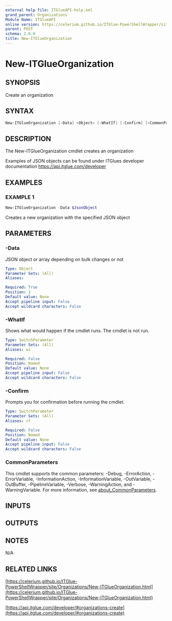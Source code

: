 ```yaml
---
external help file: ITGlueAPI-help.xml
grand_parent: Organizations
Module Name: ITGlueAPI
online version: https://celerium.github.io/ITGlue-PowerShellWrapper/site/Organizations/New-ITGlueOrganization.html
parent: POST
schema: 2.0.0
title: New-ITGlueOrganization
---
```


# New-ITGlueOrganization

## SYNOPSIS
Create an organization

## SYNTAX

```powershell
New-ITGlueOrganization [-Data] <Object> [-WhatIf] [-Confirm] [<CommonParameters>]
```

## DESCRIPTION
The New-ITGlueOrganization cmdlet creates an organization

Examples of JSON objects can be found under ITGlues developer documentation
    https://api.itglue.com/developer

## EXAMPLES

### EXAMPLE 1
```powershell
New-ITGlueOrganization -Data $JsonObject
```

Creates a new organization with the specified JSON object

## PARAMETERS

### -Data
JSON object or array depending on bulk changes or not

```yaml
Type: Object
Parameter Sets: (All)
Aliases:

Required: True
Position: 1
Default value: None
Accept pipeline input: False
Accept wildcard characters: False
```

### -WhatIf
Shows what would happen if the cmdlet runs.
The cmdlet is not run.

```yaml
Type: SwitchParameter
Parameter Sets: (All)
Aliases: wi

Required: False
Position: Named
Default value: None
Accept pipeline input: False
Accept wildcard characters: False
```

### -Confirm
Prompts you for confirmation before running the cmdlet.

```yaml
Type: SwitchParameter
Parameter Sets: (All)
Aliases: cf

Required: False
Position: Named
Default value: None
Accept pipeline input: False
Accept wildcard characters: False
```

### CommonParameters
This cmdlet supports the common parameters: -Debug, -ErrorAction, -ErrorVariable, -InformationAction, -InformationVariable, -OutVariable, -OutBuffer, -PipelineVariable, -Verbose, -WarningAction, and -WarningVariable. For more information, see [about_CommonParameters](http://go.microsoft.com/fwlink/?LinkID=113216).

## INPUTS

## OUTPUTS

## NOTES
N/A

## RELATED LINKS

[https://celerium.github.io/ITGlue-PowerShellWrapper/site/Organizations/New-ITGlueOrganization.html](https://celerium.github.io/ITGlue-PowerShellWrapper/site/Organizations/New-ITGlueOrganization.html)

[https://api.itglue.com/developer/#organizations-create](https://api.itglue.com/developer/#organizations-create)

